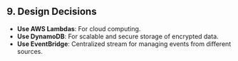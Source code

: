 ## 9. Design Decisions
- **Use AWS Lambdas**: For cloud computing.
- **Use DynamoDB**: For scalable and secure storage of encrypted data.
- **Use EventBridge**: Centralized stream for managing events from different sources.